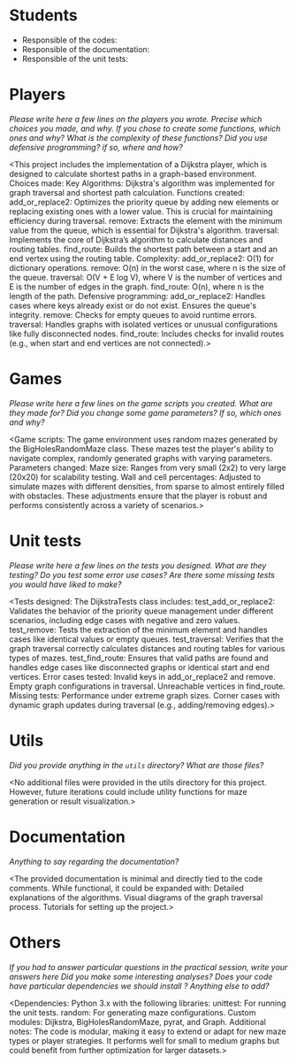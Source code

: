 # Students

- Responsible of the codes: <LANSALOT>
- Responsible of the documentation: <KHOURY>
- Responsible of the unit tests: <HENRY>



# Players

*Please write here a few lines on the players you wrote.*
*Precise which choices you made, and why.*
*If you chose to create some functions, which ones and why?*
*What is the complexity of these functions?*
*Did you use defensive programming? if so, where and how?*

<This project includes the implementation of a Dijkstra player, which is designed to calculate shortest paths in a graph-based environment.
Choices made:
Key Algorithms: Dijkstra's algorithm was implemented for graph traversal and shortest path calculation.
Functions created:
add_or_replace2: Optimizes the priority queue by adding new elements or replacing existing ones with a lower value. This is crucial for maintaining efficiency during traversal.
remove: Extracts the element with the minimum value from the queue, which is essential for Dijkstra's algorithm.
traversal: Implements the core of Dijkstra’s algorithm to calculate distances and routing tables.
find_route: Builds the shortest path between a start and an end vertex using the routing table.
Complexity:
add_or_replace2: O(1) for dictionary operations.
remove: O(n) in the worst case, where n is the size of the queue.
traversal: O(V + E log V), where V is the number of vertices and E is the number of edges in the graph.
find_route: O(n), where n is the length of the path.
Defensive programming:
add_or_replace2: Handles cases where keys already exist or do not exist. Ensures the queue's integrity.
remove: Checks for empty queues to avoid runtime errors.
traversal: Handles graphs with isolated vertices or unusual configurations like fully disconnected nodes.
find_route: Includes checks for invalid routes (e.g., when start and end vertices are not connected).>



# Games

*Please write here a few lines on the game scripts you created.*
*What are they made for?*
*Did you change some game parameters? If so, which ones and why?*

<Game scripts:
The game environment uses random mazes generated by the BigHolesRandomMaze class. These mazes test the player's ability to navigate complex, randomly generated graphs with varying parameters.
Parameters changed:
Maze size: Ranges from very small (2x2) to very large (20x20) for scalability testing.
Wall and cell percentages: Adjusted to simulate mazes with different densities, from sparse to almost entirely filled with obstacles.
These adjustments ensure that the player is robust and performs consistently across a variety of scenarios.>



# Unit tests

*Please write here a few lines on the tests you designed.*
*What are they testing?*
*Do you test some error use cases?*
*Are there some missing tests you would have liked to make?*

<Tests designed:
The DijkstraTests class includes:
test_add_or_replace2: Validates the behavior of the priority queue management under different scenarios, including edge cases with negative and zero values.
test_remove: Tests the extraction of the minimum element and handles cases like identical values or empty queues.
test_traversal: Verifies that the graph traversal correctly calculates distances and routing tables for various types of mazes.
test_find_route: Ensures that valid paths are found and handles edge cases like disconnected graphs or identical start and end vertices.
Error cases tested:
Invalid keys in add_or_replace2 and remove.
Empty graph configurations in traversal.
Unreachable vertices in find_route.
Missing tests:
Performance under extreme graph sizes.
Corner cases with dynamic graph updates during traversal (e.g., adding/removing edges).>



# Utils

*Did you provide anything in the `utils` directory?*
*What are those files?*

<No additional files were provided in the utils directory for this project. However, future iterations could include utility functions for maze generation or result visualization.>



# Documentation

*Anything to say regarding the documentation?*

<The provided documentation is minimal and directly tied to the code comments. While functional, it could be expanded with:
Detailed explanations of the algorithms.
Visual diagrams of the graph traversal process.
Tutorials for setting up the project.>



# Others

*If you had to answer particular questions in the practical session, write your answers here*
*Did you make some interesting analyses?*
*Does your code have particular dependencies we should install ?*
*Anything else to add?*

<Dependencies:
Python 3.x with the following libraries:
unittest: For running the unit tests.
random: For generating maze configurations.
Custom modules: Dijkstra, BigHolesRandomMaze, pyrat, and Graph.
Additional notes:
The code is modular, making it easy to extend or adapt for new maze types or player strategies.
It performs well for small to medium graphs but could benefit from further optimization for larger datasets.>